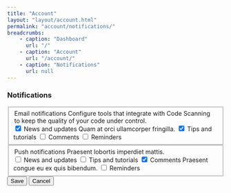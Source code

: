 ```yaml
---
title: "Account"
layout: "layout/account.html"
permalink: "account/notifications/"
breadcrumbs:
    - caption: "Dashboard"
      url: "/"
    - caption: "Account"
      url: "/account/"
    - caption: "Notifications"
      url: null
---
```


<h3>Notifications</h3>
<div class="form-group-stack form-group-stack--bordered form-group-container">
    <fieldset>
        <div class="form-group--row form-group--row:vertical-start" style="--spruce-gap: 1rem 3rem; --spruce-label-inline-size: 14rem;">
            <legend>
                Email notifications
                <span class="form-description">Configure tools that integrate with Code Scanning to keep the quality of your code under control.</span>
            </legend>
            <div class="form-group form-group--vertical-check">
                <label class="form-switch form-switch--vertical-start">
                    <input class="form-switch__control" type="checkbox" value="true" checked/>
                    <span class="form-label form-switch__label">
                        News and updates
                        <span class="form-description">Quam at orci ullamcorper fringilla.</span>
                    </span>
                </label>
                <label class="form-switch form-switch--vertical-start">
                    <input class="form-switch__control" type="checkbox" value="true" checked/>
                    <span class="form-label form-switch__label">Tips and tutorials</span>
                </label>
                <label class="form-switch form-switch--vertical-start">
                    <input class="form-switch__control" type="checkbox" value="true"/>
                    <span class="form-label form-switch__label">Comments</span>
                </label>
                <label class="form-switch form-switch--vertical-start">
                    <input class="form-switch__control" type="checkbox" value="true"/>
                    <span class="form-label form-switch__label">Reminders</span>
                </label>
            </div>
        </div>
    </fieldset>
    <fieldset>
        <div class="form-group--row form-group--row:vertical-start" style="--spruce-gap: 1rem 3rem; --spruce-label-inline-size: 14rem;">
            <legend>
                Push notifications
                <span class="form-description">Praesent lobortis imperdiet mattis.</span>
            </legend>
            <div class="form-group form-group--vertical-check">
                <label class="form-switch form-switch--vertical-start">
                    <input class="form-switch__control" type="checkbox" value="true"/>
                    <span class="form-label form-switch__label">News and updates</span>
                </label>
                <label class="form-switch form-switch--vertical-start">
                    <input class="form-switch__control" type="checkbox" value="true"/>
                    <span class="form-label form-switch__label">Tips and tutorials</span>
                </label>
                <label class="form-switch form-switch--vertical-start">
                    <input class="form-switch__control" type="checkbox" value="true" checked/>
                    <span class="form-label form-switch__label">
                        Comments
                        <span class="form-description">Praesent congue eu ex quis bibendum.</span>
                    </span>
                </label>
                <label class="form-switch form-switch--vertical-start">
                    <input class="form-switch__control" type="checkbox" value="true"/>
                    <span class="form-label form-switch__label">Reminders</span>
                </label>
            </div>
        </div>
    </fieldset>
</div>

<div class="app-actions">
    <button class="btn btn--primary">Save</button>
    <button class="btn btn--light">Cancel</button>
</div>
